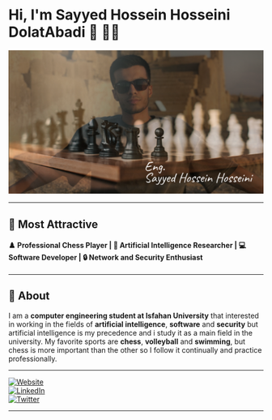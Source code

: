 # Hi, I'm Sayyed Hossein Hosseini DolatAbadi 👋 🧑‍💻

![Personal Image](https://github.com/Sayed-Hossein-Hosseini/Sayed-Hossein-Hosseini/blob/master/Personal.png) 

---

## **🌟 Most Attractive**

#### **♟️ Professional Chess Player | 🤖 Artificial Intelligence Researcher | 💻 Software Developer | 🔒 Network and Security Enthusiast**  

---

## **📌 About**
<p>I am a <b>computer engineering student at Isfahan University</b> that interested in working in the fields of
       <b>artificial intelligence</b>, <b>software</b> and <b>security</b>
       but artificial intelligence is my precedence and i study it as a main field in the university.
       My favorite sports are
       <b>chess</b>, <b>volleyball</b> and <b>swimming</b>,
       but chess is more important than the other so I follow it continually and practice professionally.</p>

---


[![Website](https://img.shields.io/badge/Website-آدرس_سایت_تو-FF5722?style=for-the-badge&logo=google-chrome&logoColor=white)](https://example.com)  
[![LinkedIn](https://img.shields.io/badge/LinkedIn-LinkedIn_Profile-0077B5?style=for-the-badge&logo=linkedin&logoColor=white)](https://www.linkedin.com/in/hossein-programmer)   
[![Twitter](https://img.shields.io/badge/Twitter-اکانت_توییتر-1DA1F2?style=for-the-badge&logo=twitter&logoColor=white)](https://twitter.com/your-handle)  

---



<!--
**Sayed-Hossein-Hosseini/Sayed-Hossein-Hosseini** is a ✨ _special_ ✨ repository because its `README.md` (this file) appears on your GitHub profile.

Here are some ideas to get you started:

- 🔭 I’m currently working on ...
- 🌱 I’m currently learning ...
- 👯 I’m looking to collaborate on ...
- 🤔 I’m looking for help with ...
- 💬 Ask me about ...
- 📫 How to reach me: ...
- 😄 Pronouns: ...
- ⚡ Fun fact: ...
-->
